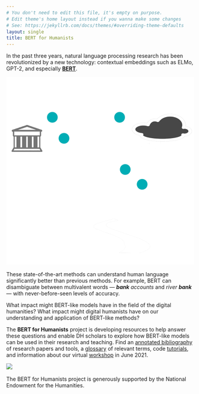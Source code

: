 ```yaml
---
# You don't need to edit this file, it's empty on purpose.
# Edit theme's home layout instead if you wanna make some changes
# See: https://jekyllrb.com/docs/themes/#overriding-theme-defaults
layout: single
title: BERT for Humanists
---
```


In the past three years, natural language processing research has been revolutionized by a new technology: contextual embeddings such as ELMo, GPT-2, and especially [**BERT**](https://ai.googleblog.com/2018/11/open-sourcing-bert-state-of-art-pre.html).

<img width=500 src="assets/images/BERT-logo-small-transparent-splash.png">

 These state-of-the-art methods can understand human language significantly better than previous methods. For example, BERT can disambiguate between multivalent words — *<b>bank</b> accounts* and *river <b>bank</b>* — with never-before-seen levels of accuracy.

What impact might BERT-like models have in the field of the digital humanities? What impact might digital humanists have on our understanding and application of BERT-like methods? 

The **BERT for Humanists** project is developing resources to help answer these questions and enable DH scholars to explore how BERT-like models can be used in their research and teaching. Find an [annotated bibliography](bibliography) of research papers and tools, a [glossary](glossary) of relevant terms, code [tutorials](tutorials), and information about our virtual [workshop](workshops) in June 2021.

<img width=500 src="https://www.neh.gov/sites/default/files/inline-files/NEH-Preferred-Seal-Transparent820.png"/> 

The BERT for Humanists project is generously supported by the National Endowment for the Humanities.




